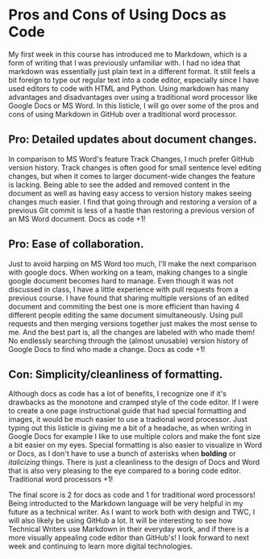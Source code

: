 # Pros and Cons of Using Docs as Code

My first week in this course has introduced me to Markdown, which is a form of writing that I was previously unfamiliar with.
I had no idea that markdown was essentially just plain text in a different format.
It still feels a bit foreign to type out regular text into a code editor, especially since I have used editors to code with HTML and Python.
Using markdown has many advantages and disadvantages over using a traditional word processor like Google Docs or MS Word. In this listicle, I will go over some of the pros and cons of using Markdown in GitHub over a traditional word processor. 

## Pro: Detailed updates about document changes.

In comparison to MS Word's feature Track Changes, I much prefer GitHub version history. Track changes is often good for small sentence level editing changes, but when it comes to larger document-wide changes the feature is lacking. Being able to see the added and removed content in the document as well as having easy access to version history makes seeing changes much easier. I find that going through and restoring a version of a previous Git commit is less of a hastle than restoring a previous version of an MS Word document. Docs as code +1!

## Pro: Ease of collaboration.

Just to avoid harping on MS Word too much, I'll make the next comparison with google docs. When working on a team, making changes to a single google document becomes hard to manage. Even though it was not discussed in class, I have a little experience with pull requests from a previous course. I have found that sharing multiple versions of an edited document and commiting the best one is more efficient than having 4 different people editing the same document simultaneously. Using pull requests and then merging versions together just makes the most sense to me. And the best part is, all the changes are labeled with who made them! No endlessly searching through the (almost unusable) version history of Google Docs to find who made a change. Docs as code +1!

## Con: Simplicity/cleanliness of formatting.

Although docs as code has a lot of benefits, I recognize one if it's drawbacks as the monotone and cramped style of the code editor. If I were to create a one page instructional guide that had special formatting and images, it would be much easier to use a tradional word processor. Just typing out this listicle is giving me a bit of a headache, as when writing in Google Docs for example I like to use multiple colors and make the font size a bit easier on my eyes. Special formatting is also easier to visualize in Word or Docs, as I don't have to use a bunch of asterisks when **bolding** or *italicizing* things. There is just a cleanliness to the design of Docs and Word that is also very pleasing to the eye compared to a boring code editor. Traditional word processors +1!


The final score is 2 for docs as code and 1 for traditional word processors! Being introducted to the Markdown language will be very helpful in my future as a technical writer. As I want to work both with design and TWC, I will also likely be using GitHub a lot. It will be interesting to see how Technical Writers use Markdown in their everyday work, and if there is a more visually appealing code editor than GitHub's! I look forward to next week and continuing to learn more digital technologies.
